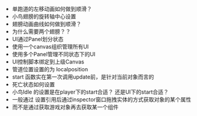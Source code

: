 - 单跑道的左移动画如何做到顺滑？
- 小鸟翅膀的旋转轴中心设置
- 翅膀动画曲线如何做到顺滑？
- 为什么需要两个翅膀？？
- UI通过Panel划分状态
- 使用一个canvas组织管理所有UI
- 使用多个Panel管理不同状态下的UI
- UI控制脚本绑定到上级Canvas
- 管道位置设置的为 localposition
- start 函数实在第一次调用update前，是针对当前对象而言的
- 死亡状态如何设置
- 小鸟Idle 的设置是在player下的start合适？ 还是UI下的start合适？
- 一般通过 设置引用后通过inspector窗口拖拽实体的方式获取对象的某个属性
- 而不是通过获取游戏对象再去获取某一个组件

